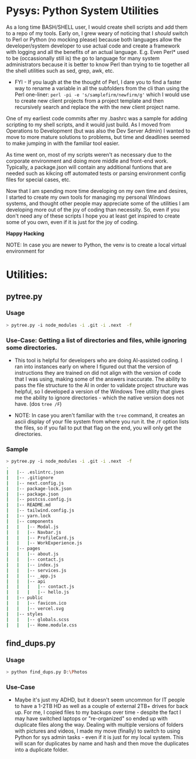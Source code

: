 # Pysys: Python System Utilities

As a long time BASH/SHELL user, I would create shell scripts and add them to a repo of my tools.
Early on, I grew weary of noticing that I *should* switch to Perl or Python (no mocking please) because
both languages allow the developer/system developer to use actual code and create a framework with logging
and all the benefits of an actual language.  E.g. Even Perl* used to be (occassionally still is) the go to
language for many system administrators because it is better to know Perl than trying to tie together
all the shell utilities such as sed, grep, awk, etc.  

- FYI - If you laugh at the the thought of Perl, I dare you to find a faster way to rename a variable in all
  the subfolders from the cli than using the Perl one-liner: `perl -pi -e 's/samplefirm/newfirm/g'`
  which I would use to create new client projects from a project template and then recursively search and
  replace the with the new client project name.

One of my earliest code commits after my .bashrc was a sample for adding scripting to my shell scripts,
and it would just build.  As I moved from Operations to Development (but was also the Dev Server Admin) 
I wanted to move to more mature solutions to problems, but time and deadlines seemed to make jumping in 
with the familiar tool easier.  

As time went on, most of my scripts weren't as necessary due to the corporate environment and doing more
middle and front-end work. Typically, a package.json will contain any additional funtions that are needed
such as kikcing off automated tests or parsing environment config files for special cases, etc.  

Now that I am spending more time developing on my own time and desires, I started to create my own tools
for managing my personal Windows systems, and thought other people may appreciate some of the utilities I am 
developing more out of the joy of coding than necessity.  So, even if you don't need any of these scripts
I hope you at least get inspired to create some of you own, even if it is just for the joy of coding.

**Happy Hacking**

NOTE: In case you are newer to Python, the venv is to create a local virtual environment for

# Utilities:

## pytree.py
### Usage
```sh
> pytree.py -i node_modules -i .git -i .next  -f
```

### Use-Case:  Getting a list of directories and files, while ignoring some directories.
- This tool is helpful for developers who are doing AI-assisted coding.  I ran into
instances early on where I figured out that the version of instructions they are trained on did not 
align with the version of code that I was using, making some of the answers inaccurate.  The ability
to pass the file structure to the AI in order to validate project structure was helpful, so I developed
a version of the Windows Tree utility that gives me the ability to ignore directories - which the native
version does not have.  (dos `tree /F`)

- NOTE: In case you aren't familiar with the `tree` command, it creates an ascii display of your file
  system from where you run it.  the `/F` option lists the files, so if you fail to put that flag on the
  end, you will only get the directories.

### Sample
```sh
> pytree.py -i node_modules -i .git -i .next  -f
.
|   |-- .eslintrc.json
|   |-- .gitignore
|   |-- next.config.js
|   |-- package-lock.json
|   |-- package.json
|   |-- postcss.config.js
|   |-- README.md
|   |-- tailwind.config.js
|   |-- yarn.lock
|   |-- components
|   |   |-- Modal.js
|   |   |-- Navbar.js
|   |   |-- ProfileCard.js
|   |   |-- WorkExperience.js
|   |-- pages
|   |   |-- about.js
|   |   |-- contact.js
|   |   |-- index.js
|   |   |-- services.js
|   |   |-- _app.js
|   |   |-- api
|   |   |   |-- contact.js
|   |   |   |-- hello.js
|   |-- public
|   |   |-- favicon.ico
|   |   |-- vercel.svg
|   |-- styles
|   |   |-- globals.scss
|   |   |-- Home.module.css
```

## find_dups.py
### Usage
```sh
> python find_dups.py D:\Photos
```

### Use-Case
- Maybe it's just my ADHD, but it doesn't seem uncommon for IT people to have a 1-2TB HD
as well as a couple of external 2TB+ drives for back up.  For me, I copied files to my backups over
time - despite the fact I may have switched laptops or "re-organized" so ended up with duplicate files
along the way.  Dealing with multiple versions of folders with pictures and videos, I made my move (finally)
to switch to using Python for sys admin tasks - even if it is just for my local system.  This will scan
for duplicates by name and hash and then move the duplicates into a duplicate folder.  


